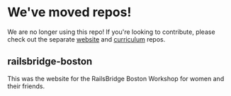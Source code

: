 # We've moved repos!

We are no longer using this repo! If you're looking to contribute, please check out the separate [website](https://github.com/railsbridge-boston/railsbridgeboston_dot_org) and [curriculum](https://github.com/railsbridge-boston/docs) repos.

## railsbridge-boston

This was the website for the RailsBridge Boston Workshop for women and their
friends.
